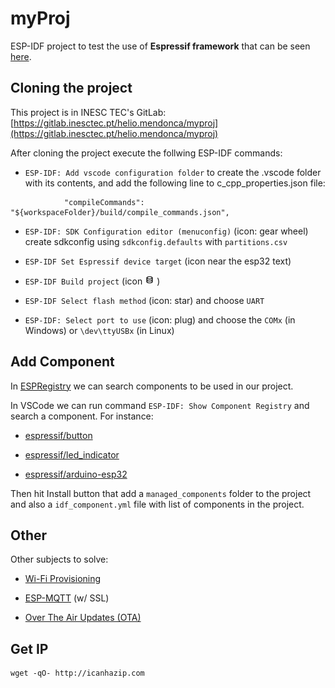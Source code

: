 # myProj

ESP-IDF project to test the use of **Espressif framework** that can be seen [here](https://docs.espressif.com/projects/esp-idf/en/latest/esp32/get-started/).

## Cloning the project

This project is in INESC TEC's GitLab: [https://gitlab.inesctec.pt/helio.mendonca/myproj](https://gitlab.inesctec.pt/helio.mendonca/myproj)

After cloning the project execute the follwing ESP-IDF commands:

* `ESP-IDF: Add vscode configuration folder` to create the .vscode folder
with its contents, and add the following line to c_cpp_properties.json file:

```text
            "compileCommands": "${workspaceFolder}/build/compile_commands.json",
```

* `ESP-IDF: SDK Configuration editor (menuconfig)` (icon: gear wheel)
create sdkconfig using `sdkconfig.defaults` with `partitions.csv`

* `ESP-IDF Set Espressif device target` (icon near the esp32 text)

* `ESP-IDF Build project` (icon <img src="docs/database-outline.svg" width="15"
style="background-color:white;"/> )

* `ESP-IDF Select flash method` (icon: star) and choose `UART`

* `ESP-IDF: Select port to use` (icon: plug) and choose the `COMx` (in Windows)
or `\dev\ttyUSBx` (in Linux)

## Add Component

In [ESPRegistry](https://components.espressif.com/) we can search components
to be used in our project.

In VSCode we can run command `ESP-IDF: Show Component Registry`
and search a component. For instance:

* [espressif/button](https://components.espressif.com/components/espressif/button)

* [espressif/led_indicator](https://components.espressif.com/components/espressif/led_indicator)

* [espressif/arduino-esp32](https://components.espressif.com/components/espressif/arduino-esp32)

Then hit Install button that add a `managed_components` folder to the project
and also a `idf_component.yml` file with list of components in the project.

## Other

Other subjects to solve:

* [Wi-Fi Provisioning](https://docs.espressif.com/projects/esp-idf/en/latest/esp32/api-reference/provisioning/wifi_provisioning.html)

* [ESP-MQTT](https://docs.espressif.com/projects/esp-idf/en/latest/esp32/api-reference/protocols/mqtt.html)
(w/ SSL)

* [Over The Air Updates (OTA)](https://docs.espressif.com/projects/esp-idf/en/latest/esp32/api-reference/system/ota.html)

## Get IP

```text
wget -qO- http://icanhazip.com
```
